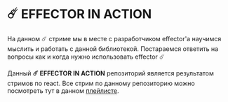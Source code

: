 # ☄️ EFFECTOR IN ACTION

На данном ☄️ стриме мы в месте с разработчиком effector'а научимся мыслить и работать с данной библиотекой. Постараемся ответить на вопросы как и когда нужно использовать effector ☄️

Данный **☄️ EFFECTOR IN ACTION** репозиторий является результатом стримов по react. Все стрим по данному репозиторию можно посмотреть тут в данном [плейлисте](https://youtube.com/playlist?list=PL_trBE0sVQmewyvJ8IuGqoB4zOQtuMw9k&si=7nAqEcYR1bKSPun-).
